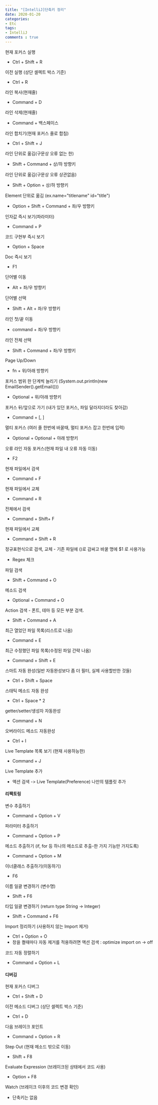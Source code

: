 ```yaml
---
title: "[IntelliJ]단축키 정리"
date: 2020-01-20
categories:
- Etc
tags:
- IntelliJ
comments : true
---
```


현재 포커스 실행
- Ctrl + Shift + R

이전 실행 (상단 셀렉트 박스 기준)
- Ctrl + R

라인 복사(현재줄)
- Command + D

라인 삭제(현재줄)
- Command + 백스페이스

라인 합치기(현재 포커스 줄로 합침)
- Ctrl + Shift + J 

라인 단위로 옮김(구문상 오류 없는 한) 
- Shift + Command + 상/하 방향키 

라인 단위로 옮김(구문상 오류 상관없음) 
- Shift + Option + 상/하 방향키 

Element 단위로 옮김 (ex.name="titlename" id="title")
- Option + Shift + Command + 좌/우 방향키
  
인자값 즉시 보기(파라미터)
- Command + P 

코드 구현부 즉시 보기
- Option + Space

Doc 즉시 보기
- F1

단어별 이동
- Alt + 좌/우 방향키

단어별 선택
- Shift + Alt + 좌/우 방향키

라인 첫/끝 이동
- command + 좌/우 방향키
  
라인 전체 선택
- Shift + Command + 좌/우 방향키

Page Up/Down
- fn + 위/아래 방향키

포커스 범위 한 단계씩 늘리기 (System.out.println(new EmailSender().getEmail()))
- Optional + 위/아래 방향키 

포커스 뒤/앞으로 가기 (내가 있던 포커스, 파일 달라지더라도 찾아감)
- Command + [, ]

멀티 포커스 (여러 줄 한번에 바꿀때, 멀티 포커스 잡고 한번에 입력)
- Optional + Optional + 아래 방향키

오류 라인 자동 포커스(현재 파일 내 오류 자동 이동)
- F2 

현재 파일에서 검색
- Command + F

현재 파일에서 교체
- Command + R

전체에서 검색
- Command + Shift+ F

현재 파일에서 교체
- Command + Shift + R

정규표현식으로 검색, 교체 - 기존 파일에 ()로 감싸고 바꿀 명에 $1 로 사용가능
- Regex 체크

파일 검색
- Shift + Command + O

메소드 검색
- Optional + Command + O

Action 검색 - 폰트, 테마 등 모든 부분 검색.
- Shift + Command + A

최근 열었던 파일 목록(리스트로 나옴)
- Command + E

최근 수정했던 파일 목록(수정된 파일 간략 나옴)
- Command + Shift + E

스마트 자동 완성(일반 자동완성보다 좀 더 필터, 실제 사용할만한 것들)
- Ctrl + Shift + Space

스태틱 메소드 자동 완성
- Ctrl + Space * 2

getter/setter/생성자 자동완성
- Command + N

오버라이드 메소드 자동완성
- Ctrl + I


Live Template 목록 보기 (현재 사용하능한)
- Command + J

Live Template 추가
- 액션 검색 -> Live Template(Preference) 나만의 템플릿 추가


#### 리팩토링
변수 추출하기
- Command + Option + V

파라미터 추출하기
- Command + Option + P

메소드 추출하기 (if, for 등 하나의 메소드로 추출-한 가지 기능만 가지도록)
- Command + Option + M

이너클래스 추출하기(이동하기)
- F6

이름 일괄 변경하기 (변수명)
- Shift + F6

타입 일괄 변경하기 (return type String -> Integer)
- Shift + Command + F6

Import 정리하기 (사용하지 않는 Import 제거)
- Ctrl + Option + O
- 창을 켤때마다 자동 제거를 적용하려면 액션 검색 : optimize import on -> off

코드 자동 정렬하기
- Command + Option + L


#### 디버깅
현재 포커스 디버그
- Ctrl + Shift + D

이전 메소드 디버그 (상단 셀렉트 박스 기준)
- Ctrl + D

다음 브레이크 포인트
- Command + Option + R

Step Out (현재 메소드 밖으로 이동)
- Shift + F8

Evaluate Expression (브레이크된 상태에서 코드 사용)
- Option + F8

Watch (브레이크 이후의 코드 변경 확인)
- 단축키는 없음
